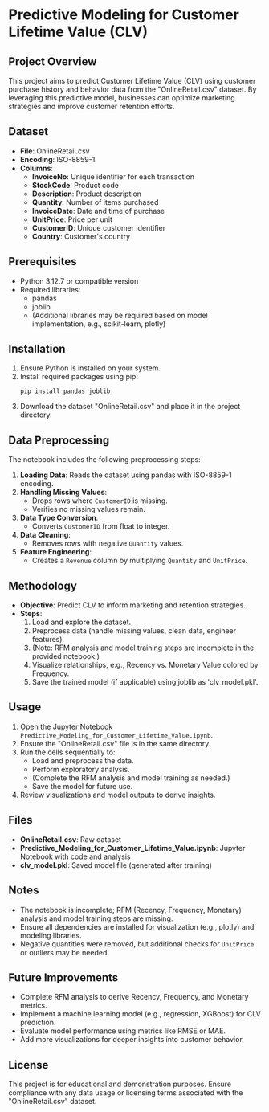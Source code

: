 # Predictive Modeling for Customer Lifetime Value (CLV)

## Project Overview
This project aims to predict Customer Lifetime Value (CLV) using customer purchase history and behavior data from the "OnlineRetail.csv" dataset. By leveraging this predictive model, businesses can optimize marketing strategies and improve customer retention efforts.

## Dataset
- **File**: OnlineRetail.csv
- **Encoding**: ISO-8859-1
- **Columns**:
  - **InvoiceNo**: Unique identifier for each transaction
  - **StockCode**: Product code
  - **Description**: Product description
  - **Quantity**: Number of items purchased
  - **InvoiceDate**: Date and time of purchase
  - **UnitPrice**: Price per unit
  - **CustomerID**: Unique customer identifier
  - **Country**: Customer's country

## Prerequisites
- Python 3.12.7 or compatible version
- Required libraries:
  - pandas
  - joblib
  - (Additional libraries may be required based on model implementation, e.g., scikit-learn, plotly)

## Installation
1. Ensure Python is installed on your system.
2. Install required packages using pip:
   ```
   pip install pandas joblib
   ```
3. Download the dataset "OnlineRetail.csv" and place it in the project directory.

## Data Preprocessing
The notebook includes the following preprocessing steps:
1. **Loading Data**: Reads the dataset using pandas with ISO-8859-1 encoding.
2. **Handling Missing Values**:
   - Drops rows where `CustomerID` is missing.
   - Verifies no missing values remain.
3. **Data Type Conversion**:
   - Converts `CustomerID` from float to integer.
4. **Data Cleaning**:
   - Removes rows with negative `Quantity` values.
5. **Feature Engineering**:
   - Creates a `Revenue` column by multiplying `Quantity` and `UnitPrice`.

## Methodology
- **Objective**: Predict CLV to inform marketing and retention strategies.
- **Steps**:
  1. Load and explore the dataset.
  2. Preprocess data (handle missing values, clean data, engineer features).
  3. (Note: RFM analysis and model training steps are incomplete in the provided notebook.)
  4. Visualize relationships, e.g., Recency vs. Monetary Value colored by Frequency.
  5. Save the trained model (if applicable) using joblib as 'clv_model.pkl'.

## Usage
1. Open the Jupyter Notebook `Predictive_Modeling_for_Customer_Lifetime_Value.ipynb`.
2. Ensure the "OnlineRetail.csv" file is in the same directory.
3. Run the cells sequentially to:
   - Load and preprocess the data.
   - Perform exploratory analysis.
   - (Complete the RFM analysis and model training as needed.)
   - Save the model for future use.
4. Review visualizations and model outputs to derive insights.

## Files
- **OnlineRetail.csv**: Raw dataset
- **Predictive_Modeling_for_Customer_Lifetime_Value.ipynb**: Jupyter Notebook with code and analysis
- **clv_model.pkl**: Saved model file (generated after training)

## Notes
- The notebook is incomplete; RFM (Recency, Frequency, Monetary) analysis and model training steps are missing.
- Ensure all dependencies are installed for visualization (e.g., plotly) and modeling libraries.
- Negative quantities were removed, but additional checks for `UnitPrice` or outliers may be needed.

## Future Improvements
- Complete RFM analysis to derive Recency, Frequency, and Monetary metrics.
- Implement a machine learning model (e.g., regression, XGBoost) for CLV prediction.
- Evaluate model performance using metrics like RMSE or MAE.
- Add more visualizations for deeper insights into customer behavior.

## License
This project is for educational and demonstration purposes. Ensure compliance with any data usage or licensing terms associated with the "OnlineRetail.csv" dataset.